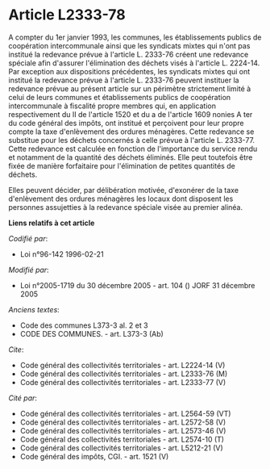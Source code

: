 # Article L2333-78

A compter du 1er janvier 1993, les communes, les établissements publics de coopération intercommunale ainsi que les syndicats
mixtes qui n'ont pas institué la redevance prévue à l'article L. 2333-76 créent une redevance spéciale afin d'assurer
l'élimination des déchets visés à l'article L. 2224-14. Par exception aux dispositions précédentes, les syndicats mixtes qui
ont institué la redevance prévue à l'article L. 2333-76 peuvent instituer la redevance prévue au présent article sur un
périmètre strictement limité à celui de leurs communes et établissements publics de coopération intercommunale à fiscalité
propre membres qui, en application respectivement du II de l'article 1520 et du a de l'article 1609 nonies A ter du code
général des impôts, ont institué et perçoivent pour leur propre compte la taxe d'enlèvement des ordures ménagères. Cette
redevance se substitue pour les déchets concernés à celle prévue à l'article L. 2333-77. Cette redevance est calculée en
fonction de l'importance du service rendu et notamment de la quantité des déchets éliminés. Elle peut toutefois être fixée de
manière forfaitaire pour l'élimination de petites quantités de déchets.

Elles peuvent décider, par délibération motivée, d'exonérer de la taxe d'enlèvement des ordures ménagères les locaux dont
disposent les personnes assujetties à la redevance spéciale visée au premier alinéa.

**Liens relatifs à cet article**

_Codifié par_:

  - Loi n°96-142 1996-02-21

_Modifié par_:

  - Loi n°2005-1719 du 30 décembre 2005 - art. 104 () JORF 31 décembre 2005

_Anciens textes_:

  - Code des communes L373-3 al. 2 et 3
  - CODE DES COMMUNES. - art. L373-3 (Ab)

_Cite_:

  - Code général des collectivités territoriales - art. L2224-14 (V)
  - Code général des collectivités territoriales - art. L2333-76 (M)
  - Code général des collectivités territoriales - art. L2333-77 (V)

_Cité par_:

  - Code général des collectivités territoriales - art. L2564-59 (VT)
  - Code général des collectivités territoriales - art. L2572-58 (V)
  - Code général des collectivités territoriales - art. L2573-46 (V)
  - Code général des collectivités territoriales - art. L2574-10 (T)
  - Code général des collectivités territoriales - art. L5212-21 (V)
  - Code général des impôts, CGI. - art. 1521 (V)
